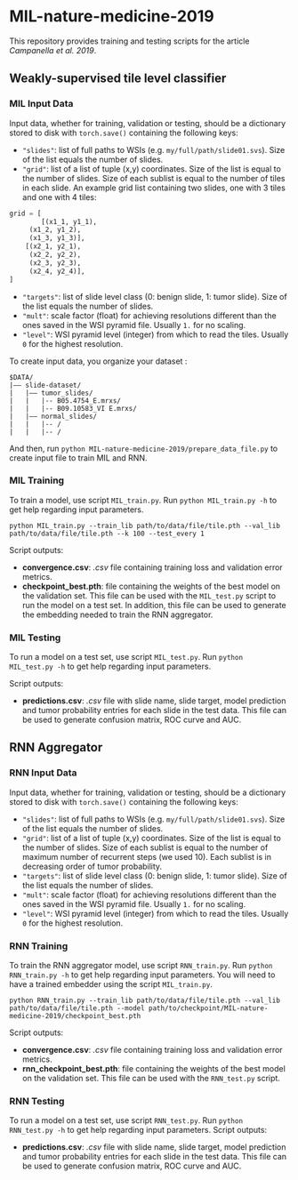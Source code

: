 # MIL-nature-medicine-2019
This repository provides training and testing scripts for the article *Campanella et al. 2019*.

## Weakly-supervised tile level classifier

### MIL Input Data
Input data, whether for training, validation or testing, should be a dictionary stored to disk with `torch.save()` containing the following keys:
* `"slides"`: list of full paths to WSIs (e.g. `my/full/path/slide01.svs`). Size of the list equals the number of slides.
* `"grid"`: list of a list of tuple (x,y) coordinates. Size of the list is equal to the number of slides. Size of each sublist is equal to the number of tiles in each slide. An example grid list containing two slides, one with 3 tiles and one with 4 tiles:
```python
grid = [
        [(x1_1, y1_1),
	 (x1_2, y1_2),
	 (x1_3, y1_3)],
	[(x2_1, y2_1),
	 (x2_2, y2_2),
	 (x2_3, y2_3),
	 (x2_4, y2_4)],
]
```
* `"targets"`: list of slide level class (0: benign slide, 1: tumor slide). Size of the list equals the number of slides.
* `"mult"`: scale factor (float) for achieving resolutions different than the ones saved in the WSI pyramid file. Usually `1.` for no scaling.
* `"level"`: WSI pyramid level (integer) from which to read the tiles. Usually `0` for the highest resolution.

To create input data, you organize your dataset :
```
$DATA/
|–– slide-dataset/
|   |–– tumor_slides/ 
|   |   |-- B05.4754_E.mrxs/
|   |   |-- B09.10583_VI E.mrxs/
|   |–– normal_slides/
|   |   |-- /
|   |   |-- /
```
And then, run `python MIL-nature-medicine-2019/prepare_data_file.py` to create input file to train MIL and RNN.

### MIL Training
To train a model, use script `MIL_train.py`. Run `python MIL_train.py -h` to get help regarding input parameters.

```
python MIL_train.py --train_lib path/to/data/file/tile.pth --val_lib path/to/data/file/tile.pth --k 100 --test_every 1
```

Script outputs:
* **convergence.csv**: *.csv* file containing training loss and validation error metrics.
* **checkpoint_best.pth**: file containing the weights of the best model on the validation set. This file can be used with the `MIL_test.py` script to run the model on a test set. In addition, this file can be used to generate the embedding needed to train the RNN aggregator.

### MIL Testing
To run a model on a test set, use script `MIL_test.py`. Run `python MIL_test.py -h` to get help regarding input parameters.

Script outputs:
* **predictions.csv**: *.csv* file with slide name, slide target, model prediction and tumor probability entries for each slide in the test data. This file can be used to generate confusion matrix, ROC curve and AUC.

## RNN Aggregator

### RNN Input Data
Input data, whether for training, validation or testing, should be a dictionary stored to disk with `torch.save()` containing the following keys:
* `"slides"`: list of full paths to WSIs (e.g. `my/full/path/slide01.svs`). Size of the list equals the number of slides.
* `"grid"`: list of a list of tuple (x,y) coordinates. Size of the list is equal to the number of slides. Size of each sublist is equal to the number of maximum number of recurrent steps (we used 10). Each sublist is in decreasing order of tumor probability.
* `"targets"`: list of slide level class (0: benign slide, 1: tumor slide). Size of the list equals the number of slides.
* `"mult"`: scale factor (float) for achieving resolutions different than the ones saved in the WSI pyramid file. Usually `1.` for no scaling.
* `"level"`: WSI pyramid level (integer) from which to read the tiles. Usually `0` for the highest resolution.

### RNN Training
To train the RNN aggregator model, use script `RNN_train.py`. Run `python RNN_train.py -h` to get help regarding input parameters. You will need to have a trained embedder using the script `MIL_train.py`.

```
python RNN_train.py --train_lib path/to/data/file/tile.pth --val_lib path/to/data/file/tile.pth --model path/to/checkpoint/MIL-nature-medicine-2019/checkpoint_best.pth
```

Script outputs:
* **convergence.csv**: *.csv* file containing training loss and validation error metrics.
* **rnn_checkpoint_best.pth**: file containing the weights of the best model on the validation set. This file can be used with the `RNN_test.py` script.

### RNN Testing
To run a model on a test set, use script `RNN_test.py`. Run `python RNN_test.py -h` to get help regarding input parameters.
Script outputs:
* **predictions.csv**: *.csv* file with slide name, slide target, model prediction and tumor probability entries for each slide in the test data. This file can be used to generate confusion matrix, ROC curve and AUC.

